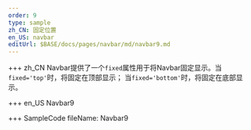 ```yaml
--- 
order: 9
type: sample
zh_CN: 固定位置
en_US: navbar
editUrl: $BASE/docs/pages/navbar/md/navbar9.md
---
```


+++ zh_CN
Navbar提供了一个<Code>fixed</Code>属性用于将Navbar固定显示。当<Code>fixed='top'</Code>时，将固定在顶部显示；
  当<Code>fixed='bottom'</Code>时，将固定在底部显示。
   
+++ en_US
Navbar9

+++ SampleCode
fileName: Navbar9
